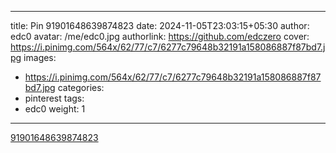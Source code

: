 
---
title: Pin 91901648639874823
date: 2024-11-05T23:03:15+05:30
author: edc0
avatar: /me/edc0.jpg
authorlink: https://github.com/edczero
cover: https://i.pinimg.com/564x/62/77/c7/6277c79648b32191a158086887f87bd7.jpg
images:
   - https://i.pinimg.com/564x/62/77/c7/6277c79648b32191a158086887f87bd7.jpg
categories:
  - pinterest
tags:
  - edc0
weight: 1
---

<!--more-->

[91901648639874823](https://in.pinterest.com/pin/91901648639874823/)

	